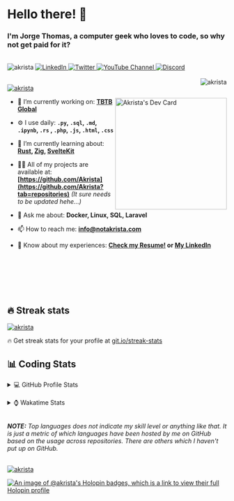 # Hello there! 👋

### I'm Jorge Thomas, a computer geek who loves to code, so why not get paid for it?

</br>

<div align="left">
<img src="https://komarev.com/ghpvc/?username=akrista&label=Profile%20views&color=0e75b6&style=flat" alt="akrista" />
  <a href="https://www.linkedin.com/in/akrista/">
    <img
      src="https://img.shields.io/static/v1?logo=linkedin&style=flat&color=0072b1&label=LinkedIn&message=%E2%9B%B3"
      alt="LinkedIn"
    />
  </a>
  <a href="https://twitter.com/akristax">
    <img
      src="https://img.shields.io/badge/follow-%40akristax-1DA1F2?logo=twitter&style=flat&label=Twitter&color=0072b1&logoColor=ffffff"
      alt="Twitter"
    />
  </a>
    <a href="https://www.youtube.com/channel/UCXJa_ZGSEtalwFNbsupmjtg">
<img alt="YouTube Channel" src="https://img.shields.io/youtube/channel/subscribers/UCXJa_ZGSEtalwFNbsupmjtg?style=flat&color=0072b1&logoColor=ffffff&logo=youtube&label=Youtube">
  </a>
      <a href="https://discordapp.com/users/Akrista#1410">
<img alt="Discord" src="https://img.shields.io/discord/354241190947717120?style=flat&color=0072b1&logoColor=ffffff&logo=discord&label=Discord">
  </a>
<!--   <a href="https://www.threads.net/@notakrista"> -->
<!--     <img src="https://thread-count.vercel.app/thread-count/notakrista" alt="Akrista's Threads Account"> -->
<!-- </a> -->
  </br>
  </br>
  <a href="https://discordapp.com/users/Akrista#1410">
  <img align="right" src="https://lanyard.cnrad.dev/api/130525871277735937" alt="akrista" />
  </a>

  <p align="left">
  <a href="https://github.com/ryo-ma/github-profile-trophy">
  <img src="https://github-profile-trophy.vercel.app/?username=akrista&theme=gruvbox&no-bg=true&row=2&column=3&no-frame=true" alt="akrista" />
  </a>
  </p>

<!--   <a href="https://github.com/kittinan/spotify-github-profile" target="_blank"> -->
<!-- <img -->
<!--       width="256" -->
<!--       align="right" -->
<!--       src="https://spotify-github-profile.vercel.app/api/view?uid=21ca7hmfvx4lpeb37y7fs2vpq&cover_image=true&theme=default&show_offline=false&background_color=121212&interchange=false" -->
<!--       alt="Akrista's Spotify" -->
<!--     /> -->
<!-- </a> -->

<a href="https://app.daily.dev/akrista"><img src="https://api.daily.dev/devcards/v2/nQnOqdJn5BJngPoIsO4MP.png?type=default&r=hj6" width="256" align="right" alt="Akrista's Dev Card"/></a>

- 🔭 I’m currently working on: **[TBTB Global](https://tbtb.global/)**

- ⚙️ I use daily: **`.py`, `.sql`, `.md`, `.ipynb`, `.rs` , `.php`, `.js`, `.html`, `.css`**

- 🌱 I’m currently learning about: **[Rust](https://github.com/rust-lang/rust), [Zig](https://github.com/ziglang/zig), [SvelteKit](https://kit.svelte.dev/)**

- 👨‍💻 All of my projects are available at: **[https://github.com/Akrista](https://github.com/Akrista?tab=repositories)** _(It sure needs to be updated hehe...)_

- 💬 Ask me about: **Docker, Linux, SQL, Laravel**

- 📫 How to reach me: **info@notakrista.com**

- 📄 Know about my experiences: **[Check my Resume!](https://drive.google.com/file/d/1bDduXngJVVVsnUU1-Z36JSxIotYRIbOf/view?usp=drive_link) or [My LinkedIn](https://linkedin.com/in/akrista/)**

</br>
</br>
</br>
</br>
</br>

## 🔥 Streak stats

<a href="https://github.com/DenverCoder1/github-readme-streak-stats">
<img src="https://github-readme-streak-stats.herokuapp.com/?user=akrista&theme=gruvbox" alt="akrista" />
</a>

<p>🔥 Get streak stats for your profile at <a href="https://git.io/streak-stats">git.io/streak-stats</a></p>

## 📊 Coding Stats

<details>
<summary>💻 GitHub Profile Stats</summary>

</br>

<a href="https://github.com/anuraghazra/github-readme-stats">
<img src="https://github-readme-stats.vercel.app/api?username=akrista&show_icons=true&locale=en&theme=gruvbox" alt="Akrista's Github Stats" />
</a>

<a href="https://github.com/anuraghazra/github-readme-stats">
<img src="https://github-readme-stats.vercel.app/api/top-langs/?username=akrista&show_icons=true&locale=en&theme=gruvbox&layout=compact" alt="Most Used Languages" />
</a>

</details>

</br>

<details>
<summary>⌚ Wakatime Stats</summary>

</br>

<a href="https://github.com/anuraghazra/github-readme-stats">
<img src="https://github-readme-stats.vercel.app/api/wakatime?username=akrista&show_icons=true&locale=en&layout=compact&theme=gruvbox" alt="akrista" />
</a>

</br>

<!--START_SECTION:waka-->
![Code Time](http://img.shields.io/badge/Code%20Time-6%2C829%20hrs%2010%20mins-blue)

![Lines of code](https://img.shields.io/badge/From%20Hello%20World%20I%27ve%20Written-27.6%20million%20lines%20of%20code-blue)

**🐱 My GitHub Data** 

> 📦 431.0 kB Used in GitHub's Storage 
 > 
> 🏆 627 Contributions in the Year 2024
 > 
> 💼 Opted to Hire
 > 
> 📜 102 Public Repositories 
 > 
> 🔑 34 Private Repositories 
 > 
**I'm an Early 🐤** 

```text
🌞 Morning                1362 commits        █████░░░░░░░░░░░░░░░░░░░░   20.69 % 
🌆 Daytime                2222 commits        ████████░░░░░░░░░░░░░░░░░   33.75 % 
🌃 Evening                2758 commits        ██████████░░░░░░░░░░░░░░░   41.89 % 
🌙 Night                  242 commits         █░░░░░░░░░░░░░░░░░░░░░░░░   03.68 % 
```
📅 **I'm Most Productive on Monday** 

```text
Monday                   1523 commits        ██████░░░░░░░░░░░░░░░░░░░   23.13 % 
Tuesday                  964 commits         ████░░░░░░░░░░░░░░░░░░░░░   14.64 % 
Wednesday                911 commits         ███░░░░░░░░░░░░░░░░░░░░░░   13.84 % 
Thursday                 591 commits         ██░░░░░░░░░░░░░░░░░░░░░░░   08.98 % 
Friday                   760 commits         ███░░░░░░░░░░░░░░░░░░░░░░   11.54 % 
Saturday                 613 commits         ██░░░░░░░░░░░░░░░░░░░░░░░   09.31 % 
Sunday                   1222 commits        █████░░░░░░░░░░░░░░░░░░░░   18.56 % 
```


📊 **This Week I Spent My Time On** 

```text
🕑︎ Time Zone: America/Caracas

💬 Programming Languages: 
PHP                      20 hrs 18 mins      █████████████░░░░░░░░░░░░   52.33 % 
Other                    11 hrs 50 mins      ████████░░░░░░░░░░░░░░░░░   30.52 % 
SQL                      1 hr 42 mins        █░░░░░░░░░░░░░░░░░░░░░░░░   04.39 % 
JSON                     1 hr 41 mins        █░░░░░░░░░░░░░░░░░░░░░░░░   04.35 % 
Blade Template           1 hr 32 mins        █░░░░░░░░░░░░░░░░░░░░░░░░   03.98 % 

🔥 Editors: 
VS Code                  24 hrs 37 mins      ████████████████░░░░░░░░░   63.47 % 
Excel                    8 hrs 26 mins       █████░░░░░░░░░░░░░░░░░░░░   21.78 % 
Neovim                   3 hrs 35 mins       ██░░░░░░░░░░░░░░░░░░░░░░░   09.26 % 
Visual Studio            2 hrs 7 mins        █░░░░░░░░░░░░░░░░░░░░░░░░   05.50 % 

💻 Operating System: 
Linux                    27 hrs 49 mins      ██████████████████░░░░░░░   71.73 % 
Windows                  10 hrs 58 mins      ███████░░░░░░░░░░░░░░░░░░   28.27 % 
```

**I Mostly Code in JavaScript** 

```text
PHP                      9 repos             ████░░░░░░░░░░░░░░░░░░░░░   14.06 % 
HTML                     4 repos             ██░░░░░░░░░░░░░░░░░░░░░░░   06.25 % 
Blade                    3 repos             █░░░░░░░░░░░░░░░░░░░░░░░░   04.69 % 
Rust                     3 repos             █░░░░░░░░░░░░░░░░░░░░░░░░   04.69 % 
TypeScript               2 repos             █░░░░░░░░░░░░░░░░░░░░░░░░   03.12 % 
```




 Last Updated on 27/12/2024 01:42:49 UTC
<!--END_SECTION:waka-->

**These Readme stats are generated using github action [awesome-readme-stats](https://github.com/anmol098/waka-readme-stats)**

</details>

</br>

_**NOTE:** Top languages does not indicate my skill level or anything like that. It is just a metric of which languages have been hosted by me on GitHub based on the usage across repositories. There are others which I haven't put up on GitHub._

</br>

<a href="https://github.com/ashutosh00710/github-readme-activity-graph">
<img src="https://github-readme-activity-graph.vercel.app/graph?username=Akrista&theme=gruvbox" alt="akrista" />
</a>

</br>

[![An image of @akrista's Holopin badges, which is a link to view their full Holopin profile](https://holopin.me/akrista)](https://holopin.io/@akrista)
